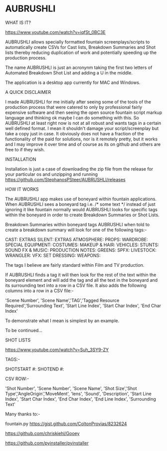 # AUBRUSHLI

WHAT IS IT?

https://www.youtube.com/watch?v=iqfSt_0BC3E

AUBRUSHLI allows specially formatted fountain screenplays/scripts to automatically create CSVs for Cast lists, Breakdown Summaries and Shot lists thereby reducing duplication of work and potentially speeding up the production process. 

The name AUBRUSHLI is just an acronynm taking the first two letters of Automated Breakdown Shot List and adding a U in the middle. 

The application is a desktop app currently for MAC and Windows. 

A QUICK DISCLAIMER

I made AUBRUSHLI for me initially after seeing some of the tools of the production process that were catered to only by professional fairly expensive software and then seeing the open source fountain script markup language and thinking ok maybe I can do something with this. So AUBRUSHLI at least right now is not at all robust and wants tags in a certain well defined format. I mean it shouldn't damage your script/screenplay but take a copy just in case. It obviously does not have a fraction of the functionality of the paid for solutions, nor is it remotely pretty, but it works and I may improve it over time and of course as its on github and others are free to if they wish. 

INSTALLATION

Installation is just a case of downloading the zip file from the release for your particular os and unzipping and running https://github.com/StephanosPSteer/AUBRUSHLI/releases

HOW IT WORKS

The AUBRUSHLI app makes use of boneyard within fountain applications. When AUBRUSHLI sees a boneyard tag i.e. /* some text */ instead of just ignoring it like fountain normally would AUBRUSHLI looks for specific tags within the boneyard in order to create Breakdown Summaries or Shot Lists.  

Breakdown Summaries
within boneyard tags AUBRUSHLI when told to create a breakdown summary will look for one of the following tags:-

CAST:
EXTRAS SILENT: 
EXTRAS ATMOSPHERE: 
PROPS: 
WARDROBE:
SPECIAL EQUIPMENT:
COSTUMES:
MAKEUP & HAIR:
VEHICLES:
STUNTS: 
SOUND FX & MUSIC:
PRODUCTION NOTES:
GREENS:
SPFX:
LIVESTOCK:
WRANGLER:
VFX: 
SET DRESSING:
WEAPONS:

The tags I believe are fairly standard within Film and TV production. 

If AUBRUSHLI finds a tag it will then look for the rest of the text within the boneyard element and will add the tag and all the text in the boneyard and its surrounding text into a row in a CSV file. It also adds the following columns into a row in a CSV file:-

'Scene Number',  'Scene Name','TAG','Tagged Resource Required','Surrounding Text', 'Start Line Index', 'Start Char Index', 'End Char Index'

To demonstrate what I mean is simplest by an example. 

To be continued...

SHOT LISTS

https://www.youtube.com/watch?v=Suh_3SY9-ZY

TAGS:-

SHOTSTART #: 
SHOTEND #:
    
CSV ROW:-    
        
'Shot Number', 'Scene Number', 'Scene Name',  'Shot Size','Shot Type','AngleOrigin','MoveMent', 'lens', 'Sound', 'Description', 'Start Line Index', 'Start Char Index', 'End Char Index', 'End Line Index', 'Surrounding Text'



Many thanks to:-

fountain.py https://gist.github.com/ColtonProvias/8232624

https://github.com/chriskiehl/Gooey

https://github.com/pyinstaller/pyinstaller
